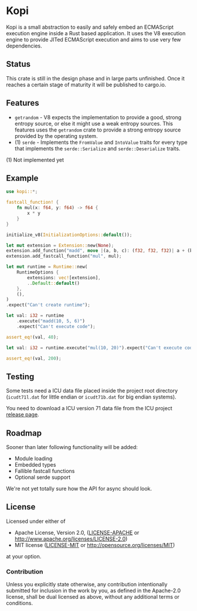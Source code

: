 # Kopi

Kopi is a small abstraction to easily and safely embed an ECMAScript execution
engine inside a Rust based application. It uses the V8 execution engine to
provide JITed ECMAScript execution and aims to use very few dependencies.

## Status ##

This crate is still in the design phase and in large parts unfinished.
Once it reaches a certain stage of maturity it will be published to
cargo.io.

## Features

 * `getrandom` - V8 expects the implementation to provide a good, strong 
                 entropy source, or else it might use a weak entropy
                 sources. This features uses the `getrandom` crate to
                 provide a strong entropy source provided by the operating
                 system.
 * (1) `serde` - Implements the `FromValue` and `IntoValue` traits for every
                 type that implements the `serde::Serialize` and
                 `serde::Deserialize` traits.

(1) Not implemented yet

## Example

```rust
use kopi::*;

fastcall_function! {
    fn mul(x: f64, y: f64) -> f64 {
        x * y
    }
}

initialize_v8(InitializationOptions::default());

let mut extension = Extension::new(None);
extension.add_function("madd", move |(a, b, c): (f32, f32, f32)| a + (b * c));
extension.add_fastcall_function("mul", mul);

let mut runtime = Runtime::new(
    RuntimeOptions {
        extensions: vec![extension],
        ..Default::default()
    },
    (),
)
.expect("Can't create runtime");

let val: i32 = runtime
    .execute("madd(10, 5, 6)")
    .expect("Can't execute code");

assert_eq!(val, 40);

let val: i32 = runtime.execute("mul(10, 20)").expect("Can't execute code");

assert_eq!(val, 200);
```

## Testing

Some tests need a ICU data file placed inside the project root directory
(`icudt71l.dat` for little endian or `icudt71b.dat` for big endian systems).

You need to download a ICU version 71 data file from the ICU project [release page](https://github.com/unicode-org/icu/releases).

## Roadmap

Sooner than later following functionality will be added:

 * Module loading
 * Embedded types
 * Fallible fastcall functions
 * Optional serde support

We're not yet totally sure how the API for async should look. 

## License

Licensed under either of

 * Apache License, Version 2.0, ([LICENSE-APACHE](LICENSE-APACHE) or http://www.apache.org/licenses/LICENSE-2.0)
 * MIT license ([LICENSE-MIT](LICENSE-MIT) or http://opensource.org/licenses/MIT)

at your option.

### Contribution

Unless you explicitly state otherwise, any contribution intentionally
submitted for inclusion in the work by you, as defined in the
Apache-2.0 license, shall be dual licensed as above, without any
additional terms or conditions.
